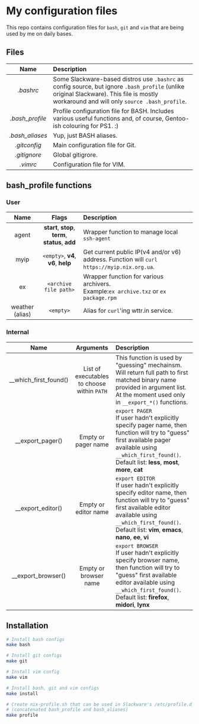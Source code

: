 # My configuration files
This repo contains configuration files for `bash`, `git` and `vim` that are being used by me on daily bases.  

## Files
|       Name      | Description                                                                                                                                                                              |
|:---------------:|:-----------------------------------------------------------------------------------------------------------------------------------------------------------------------------------------|
| *.bashrc*       | Some Slackware-based distros use `.bashrc` as config source, but ignore `.bash_profile` (unlike original Slackware). This file is mostly workaround and will only `source .bash_profile`.|
| *.bash_profile* | Profile configuration file for BASH. Includes various useful functions and, of course, Gentoo-ish colouring for PS1. :)                                                                  |
| *.bash_aliases* | Yup, just BASH aliases.                                                                                                                                                                  |
| *.gitconfig*    | Main configuration file for Git.                                                                                                                                                         |
| *.gitignore*    | Global gitigrore.                                                                                                                                                                        |
| *.vimrc*        | Configuration file for VIM.                                                                                                                                                              |

## bash_profile functions
### User
|       Name      |                     Flags                         | Description                                                                                |
|:---------------:|:-------------------------------------------------:|:-------------------------------------------------------------------------------------------|
| agent           | **start**, **stop**, **term**, **status**, **add**| Wrapper function to manage local `ssh-agent`                                               |
| myip            | `<empty>`, **v4**, **v6**, **help**               | Get current public IP(v4 and/or v6) address. Function will `curl https://myip.nix.org.ua`. |
| ex              | `<archive file path>`                             | Wrapper function for various archivers.<br>Example:`ex archive.txz` or `ex package.rpm`    |
| weather (alias) | `<empty>`                                         | Alias for `curl`'ing wttr.in service.                                                      |

### Internal
| Name                  | Arguments                                   | Description                                                                                                                   |
|:---------------------:|:-------------------------------------------:|:------------------------------------------------------------------------------------------------------------------------------|
| __which_first_found() | List of executables to choose within `PATH` | This function is used by "guessing" mechainsm. Will return full path to first matched binary name provided in argument list. At the moment used only in `__export_*()` functions. |
| __export_pager()      | Empty or pager name                         | `export PAGER`<br>If user hadn't explicitly specify pager name, then function will try to "guess" first available pager available using `__which_first_found()`.<br>Default list: **less**, **most**, **more**, **cat** |
| __export_editor()     | Empty or editor name                        | `export EDITOR`<br> If user hadn't explicitly specify editor name, then function will try to "guess" first available editor available using `__which_first_found()`.<br>Default list: **vim**, **emacs**, **nano**, **ee**, **vi** |
| __export_browser()    | Empty or browser name                       | `export BROWSER`<br>If user hadn't explicitly specify browser name, then function will try to "guess" first available editor available using `__which_first_found()`.<br>Default list: **firefox**, **midori**, **lynx** |

## Installation
```bash
# Install bash configs
make bash

# Install git configs
make git

# Install vim config
make vim

# Install bash, git and vim configs
make install

# Create nix-profile.sh that can be used in Slackware's /etc/profile.d
# (concatenated bash_profile and bash_aliases)
make profile
```
